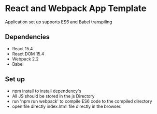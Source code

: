 # React and Webpack App Template

Application set up supports ES6 and Babel transpiling

## Dependencies

- React 15.4
- React DOM 15.4
- Webpack 2.2
- Babel

## Set up

 - npm install to install dependency's 
 - All JS should be stored in the js Directory
 - run 'npm run webpack' to compile ES6 code to the compiled directory
 - open file directly index.html file directly in the browser.
